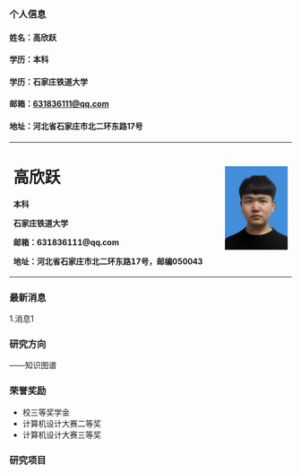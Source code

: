 ### 个人信息
#### 姓名：高欣跃
#### 学历：本科
#### 学历：石家庄铁道大学
#### 邮箱：631836111@qq.com
#### 地址：河北省石家庄市北二环东路17号

<table border="0">
  <tr>
    <td width="75%">
      <h1>高欣跃</h1>
      <p><b>本科</b></p>
      <p><b>石家庄铁道大学</b></p>
      <p><b>邮箱：631836111@qq.com</b></p>
      <p><b>地址：河北省石家庄市北二环东路17号，邮编050043</b></p>
    </td>
    <td width="25%">
      <img src="/zhengjian.jpg" width="100%">    
    </td>
  </tr>
</table>

### 最新消息
1.消息1

### 研究方向
——知识图谱
### 荣誉奖励
- 校三等奖学金
- 计算机设计大赛二等奖
- 计算机设计大赛三等奖

### 研究项目
